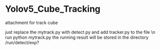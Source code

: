 # Yolov5_Cube_Tracking
attachment for track cube

just replace the mytrack.py with detect.py 
and add tracker.py to the file
\n
run
python mytrack.py
the running result will be stored in the directory /run/detect/exp?
